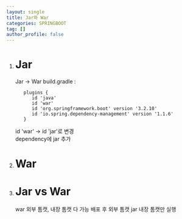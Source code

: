 ```yaml
---
layout: single
title: Jar와 War
categories: SPRINGBOOT
tag: []
author_profile: false
---
```


1. # Jar
   Jar -> War
   build.gradle :
   ```
      plugins {
         id 'java'
         id 'war' 
         id 'org.springframework.boot' version '3.2.10'
         id 'io.spring.dependency-management' version '1.1.6'
      }
   ```
   id 'war' -> id 'jar'로 변경   
   dependency에 jar 추가   
   
1. # War

1. # Jar vs War
   war 외부 톰캣, 내장 톰캣 다 가능  배포 후 외부 톰캣
   jar 내장 톰캣만 실행